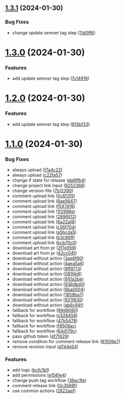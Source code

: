 ## [1.3.1](https://github.com/diplodoc-platform/documentation-template/compare/v1.3.0...v1.3.1) (2024-01-30)


### Bug Fixes

* change update semver tag step ([11d0ff6](https://github.com/diplodoc-platform/documentation-template/commit/11d0ff60a59f393392d5bbfb2c719b845c13395b))



# [1.3.0](https://github.com/diplodoc-platform/documentation-template/compare/v1.2.0...v1.3.0) (2024-01-30)


### Features

* add update semver tag step ([7cf4919](https://github.com/diplodoc-platform/documentation-template/commit/7cf49196e8b5447d4522e64fca7115e4a825c2e4))



# [1.2.0](https://github.com/diplodoc-platform/documentation-template/compare/v1.1.0...v1.2.0) (2024-01-30)


### Features

* add update semver tag step ([815b133](https://github.com/diplodoc-platform/documentation-template/commit/815b133913ba1ef6054185472db4a48e1497b101))



# [1.1.0](https://github.com/diplodoc-platform/documentation-template/compare/bcfc1b17334ae6aafe43293816dc6721436055c7...v1.1.0) (2024-01-30)


### Bug Fixes

* always upload ([f7a4c22](https://github.com/diplodoc-platform/documentation-template/commit/f7a4c22b8539d1ea9796a98add5d7e607e771c93))
* always upload ([c22fa57](https://github.com/diplodoc-platform/documentation-template/commit/c22fa571f84d45e27e7fbedde4676a6593b2bc4c))
* change if state for release ([da9ffb4](https://github.com/diplodoc-platform/documentation-template/commit/da9ffb436013f43518ec962aa77d7a082f96a0f2))
* change project link input ([9252366](https://github.com/diplodoc-platform/documentation-template/commit/925236644d411daca4fc7e2ce9a6e9f8a65c93fd))
* change version-file ([7b12390](https://github.com/diplodoc-platform/documentation-template/commit/7b1239092c4300293e6ed44529bf3be3f861a5f4))
* comment upload link ([0c6f2f5](https://github.com/diplodoc-platform/documentation-template/commit/0c6f2f518494a4893ad70bb09c1a9799e6ee8cf6))
* comment upload link ([6ae5647](https://github.com/diplodoc-platform/documentation-template/commit/6ae5647a2286209d8eaa29fbf137675286bbffee))
* comment upload link ([f547d18](https://github.com/diplodoc-platform/documentation-template/commit/f547d1883990b6dc9f53293eb323e447fd9933de))
* comment upload link ([1f2998e](https://github.com/diplodoc-platform/documentation-template/commit/1f2998ec66e0909870997e4de6c826f139c5135e))
* comment upload link ([2899512](https://github.com/diplodoc-platform/documentation-template/commit/28995124865f680e115f22ffba7e58cc22d7b308))
* comment upload link ([6a22a18](https://github.com/diplodoc-platform/documentation-template/commit/6a22a18f984608f55f719247ed6689a3121cd50a))
* comment upload link ([c56f70d](https://github.com/diplodoc-platform/documentation-template/commit/c56f70d2463f6b80192a5663c9a2b65b216b5ccc))
* comment upload link ([a5bcda5](https://github.com/diplodoc-platform/documentation-template/commit/a5bcda552bfd4353f868e381b20eae814829f23e))
* comment upload link ([b3c86ff](https://github.com/diplodoc-platform/documentation-template/commit/b3c86ff15745fba6ddbaa83100dc38ef786c818d))
* comment upload link ([bcb70c0](https://github.com/diplodoc-platform/documentation-template/commit/bcb70c0927f82d359ad26b0a55352faffaf7fed8))
* download art from pr ([2f7e959](https://github.com/diplodoc-platform/documentation-template/commit/2f7e9593b60ac58f375313248aa72acbe847fe85))
* download art from pr ([42cc04f](https://github.com/diplodoc-platform/documentation-template/commit/42cc04f1b7e8ace1a1034acdcb18a57ab03d2089))
* download without action ([3ae6f90](https://github.com/diplodoc-platform/documentation-template/commit/3ae6f90b2edc6790b642bdc967a50e1d3e6ef330))
* download without action ([4aea5a6](https://github.com/diplodoc-platform/documentation-template/commit/4aea5a6362a7c43fe4e423b2bf1accc166a56b9e))
* download without action ([8ff9713](https://github.com/diplodoc-platform/documentation-template/commit/8ff9713f05722b69cf6c3898fa6c2f07f56de185))
* download without action ([081f4df](https://github.com/diplodoc-platform/documentation-template/commit/081f4df58165396ae9cf844450011e0b29db1a6d))
* download without action ([910a2be](https://github.com/diplodoc-platform/documentation-template/commit/910a2be760150c8c3208ba5e15372d38e6ff9892))
* download without action ([936dbd0](https://github.com/diplodoc-platform/documentation-template/commit/936dbd0d008ea4cb78f55fd9151359eea2f9b800))
* download without action ([6ba0504](https://github.com/diplodoc-platform/documentation-template/commit/6ba0504e2fb3cd8f762779ef3e91eb7c2979d3c4))
* download without action ([1859ba7](https://github.com/diplodoc-platform/documentation-template/commit/1859ba75d560a637655aaa9b3659622c262b06cd))
* download without action ([921f830](https://github.com/diplodoc-platform/documentation-template/commit/921f830b1ce728a5150e55f6c56e2baeaea5afa4))
* download without action ([ab6c94f](https://github.com/diplodoc-platform/documentation-template/commit/ab6c94f53fb1ed7fbb74e5f96d7ae16bbe562fe8))
* fallback for workflow ([99d9080](https://github.com/diplodoc-platform/documentation-template/commit/99d90800ba18cb1eefcf307e3a16375d3a7f481c))
* fallback for workflow ([c528458](https://github.com/diplodoc-platform/documentation-template/commit/c5284586e17dddbef28870a2e6641d4dc8fd8b51))
* fallback for workflow ([47b5478](https://github.com/diplodoc-platform/documentation-template/commit/47b54788265df491060628598c4d05296e240dea))
* fallback for workflow ([f8508ac](https://github.com/diplodoc-platform/documentation-template/commit/f8508ac3788549106d38c74a27211009d303b169))
* fallback for workflow ([64d179c](https://github.com/diplodoc-platform/documentation-template/commit/64d179c945a3e5be14023a5447705354ab4d6ccb))
* pass github token ([4f7f429](https://github.com/diplodoc-platform/documentation-template/commit/4f7f429cf9acb387764172792c1e6710aac1928f))
* remove condition for comment release link ([81509e7](https://github.com/diplodoc-platform/documentation-template/commit/81509e7ad6a60831fe07e4565aaa630cb65d93aa))
* remove revision input ([d744e54](https://github.com/diplodoc-platform/documentation-template/commit/d744e54b75e890d7ecb5d36ac05aec41e68ccc55))


### Features

* add logo ([bcfc1b1](https://github.com/diplodoc-platform/documentation-template/commit/bcfc1b17334ae6aafe43293816dc6721436055c7))
* add permissions ([e1581e4](https://github.com/diplodoc-platform/documentation-template/commit/e1581e40d728c666be83fccad2cbd847bcd46460))
* change push tag workflow ([36ec1fe](https://github.com/diplodoc-platform/documentation-template/commit/36ec1fee7f26161c09144eafec451819212c1835))
* comment release link ([0c3568f](https://github.com/diplodoc-platform/documentation-template/commit/0c3568f00b0aebd8fd81e244fea7b59556941ee2))
* use common actions ([2822aef](https://github.com/diplodoc-platform/documentation-template/commit/2822aef528aa39db37bd0cbc98bf6d2f2a608f19))



